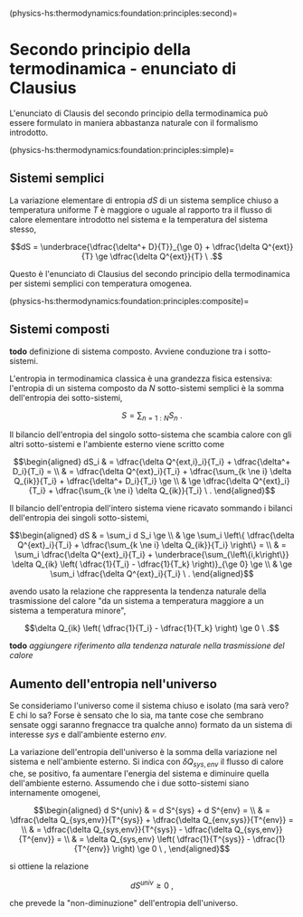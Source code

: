 (physics-hs:thermodynamics:foundation:principles:second)=
# Secondo principio della termodinamica - enunciato di Clausius

L'enunciato di Clausis del secondo principio della termodinamica può essere formulato in maniera abbastanza naturale con il formalismo introdotto.

(physics-hs:thermodynamics:foundation:principles:simple)=
## Sistemi semplici
 La variazione elementare di entropia $d S$ di un sistema semplice chiuso a temperatura uniforme $T$ è maggiore o uguale al rapporto tra il flusso di calore elementare introdotto nel sistema e la temperatura del sistema stesso,
  
  $$dS = \underbrace{\dfrac{\delta^+ D}{T}}_{\ge 0} + \dfrac{\delta Q^{ext}}{T} \ge \dfrac{\delta Q^{ext}}{T} \ .$$

Questo è l'enunciato di Clausius del secondo principio della termodinamica per sistemi semplici con temperatura omogenea.

(physics-hs:thermodynamics:foundation:principles:composite)=
## Sistemi composti
**todo** definizione di sistema composto. Avviene conduzione tra i sotto-sistemi.

L'entropia in termodinamica classica è una grandezza fisica estensiva: l'entropia di un sistema composto da $N$ sotto-sistemi semplici è la somma dell'entropia dei sotto-sistemi,

$$S = \sum_{n=1:N} S_n \ .$$

Il bilancio dell'entropia del singolo sotto-sistema che scambia calore con gli altri sotto-sistemi e l'ambiente esterno viene scritto come

  $$\begin{aligned}
    dS_i & = \dfrac{\delta Q^{ext,i}_i}{T_i} + \dfrac{\delta^+ D_i}{T_i} = \\
         & = \dfrac{\delta Q^{ext}_i}{T_i} + \dfrac{\sum_{k \ne i} \delta Q_{ik}}{T_i} + \dfrac{\delta^+ D_i}{T_i} \ge \\
         & \ge \dfrac{\delta Q^{ext}_i}{T_i} + \dfrac{\sum_{k \ne i} \delta Q_{ik}}{T_i} \ . 
  \end{aligned}$$

Il bilancio dell'entropia dell'intero sistema viene ricavato sommando i bilanci dell'entropia dei singoli sotto-sistemi,

  $$\begin{aligned}
    dS & = \sum_i d S_i \ge \\
       & \ge \sum_i \left\{ \dfrac{\delta Q^{ext}_i}{T_i} + \dfrac{\sum_{k \ne i} \delta Q_{ik}}{T_i} \right\} = \\
       & = \sum_i \dfrac{\delta Q^{ext}_i}{T_i} + \underbrace{\sum_{\left\{i,k\right\}} \delta Q_{ik} \left( \dfrac{1}{T_i} - \dfrac{1}{T_k} \right)}_{\ge 0} \ge \\
       & \ge \sum_i \dfrac{\delta Q^{ext}_i}{T_i} \ . 
  \end{aligned}$$

avendo usato la relazione che rappresenta la tendenza naturale della trasmissione del calore "da un sistema a temperatura maggiore a un sistema a temperatura minore",

$$\delta Q_{ik} \left( \dfrac{1}{T_i} - \dfrac{1}{T_k} \right) \ge 0 \ .$$

**todo** *aggiungere riferimento alla tendenza naturale nella trasmissione del calore*

## Aumento dell'entropia nell'universo
Se consideriamo l'universo come il sistema chiuso e isolato (ma sarà vero? E chi lo sa? Forse è sensato che lo sia, ma tante cose che sembrano sensate oggi saranno fregnacce tra qualche anno) formato da un sistema di interesse $sys$ e dall'ambiente esterno $env$.

La variazione dell'entropia dell'universo è la somma della variazione nel sistema e nell'ambiente esterno. Si indica con $\delta Q_{sys,env}$ il flusso di calore che, se positivo, fa aumentare l'energia del sistema e diminuire quella dell'ambiente esterno. Assumendo che i due sotto-sistemi siano internamente omogenei,

$$\begin{aligned}
d S^{univ} & = d S^{sys} + d S^{env} = \\
           & = \dfrac{\delta Q_{sys,env}}{T^{sys}} + \dfrac{\delta Q_{env,sys}}{T^{env}} = \\
           & = \dfrac{\delta Q_{sys,env}}{T^{sys}} - \dfrac{\delta Q_{sys,env}}{T^{env}} = \\
           & = \delta Q_{sys,env} \left( \dfrac{1}{T^{sys}} - \dfrac{1}{T^{env}} \right) \ge 0 \ ,
\end{aligned}$$

si ottiene la relazione

$$dS^{univ} \ge 0 \ ,$$

che prevede la "non-diminuzione" dell'entropia dell'universo.

